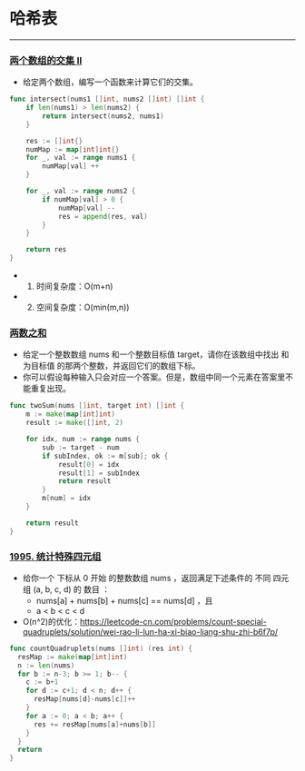 # 哈希表
---

### [两个数组的交集 II](https://leetcode-cn.com/problems/intersection-of-two-arrays-ii/)
* 给定两个数组，编写一个函数来计算它们的交集。
```go
func intersect(nums1 []int, nums2 []int) []int {
	if len(nums1) > len(nums2) {
		return intersect(nums2, nums1)
	}

	res := []int{}
	numMap := map[int]int{}
	for _, val := range nums1 {
		numMap[val] ++
	}

	for _, val := range nums2 {
		if numMap[val] > 0 {
			numMap[val] --
			res = append(res, val)
		}
	}

	return res
}
```
* 1. 时间复杂度：O(m+n)
* 2. 空间复杂度：O(min(m,n))

### [两数之和](https://leetcode-cn.com/problems/two-sum/)
* 给定一个整数数组 nums 和一个整数目标值 target，请你在该数组中找出 和为目标值 的那两个整数，并返回它们的数组下标。
* 你可以假设每种输入只会对应一个答案。但是，数组中同一个元素在答案里不能重复出现。
```go
func twoSum(nums []int, target int) []int {
    m := make(map[int]int)
    result := make([]int, 2)

    for idx, num := range nums {
        sub := target - num
        if subIndex, ok := m[sub]; ok {
            result[0] = idx
            result[1] = subIndex
            return result
        }
        m[num] = idx
    }

    return result
}
```

### [1995. 统计特殊四元组](https://leetcode-cn.com/problems/count-special-quadruplets/)
* 给你一个 下标从 0 开始 的整数数组 nums ，返回满足下述条件的 不同 四元组 (a, b, c, d) 的 数目 ：
	* nums[a] + nums[b] + nums[c] == nums[d] ，且
	* a < b < c < d
* O(n^2)的优化：https://leetcode-cn.com/problems/count-special-quadruplets/solution/wei-rao-li-lun-ha-xi-biao-liang-shu-zhi-b6f7p/
```go
func countQuadruplets(nums []int) (res int) {
  resMap := make(map[int]int)
  n := len(nums)
  for b := n-3; b >= 1; b-- {
    c := b+1
    for d := c+1; d < n; d++ {
      resMap[nums[d]-nums[c]]++
    }
    for a := 0; a < b; a++ {
      res += resMap[nums[a]+nums[b]]
    }
  }
  return
}
```
